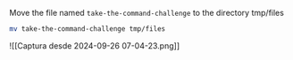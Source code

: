 Move the file named `take-the-command-challenge` to the directory tmp/files

```bash
mv take-the-command-challenge tmp/files
```

![[Captura desde 2024-09-26 07-04-23.png]]